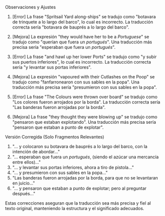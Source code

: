 Observaciones y Ajustes

1. [Error] La frase "Spritsail Yard along-ships" se tradujo como "botavara de trinquete a lo largo del barco", lo cual es incorrecto. La traducción correcta sería "botavara de bauprés a lo largo del barco".

2. [Mejora] La expresión "they would have her to be a _Portuguese_" se tradujo como "querían que fuera un *portugués*". Una traducción más precisa sería "esperaban que fuera un *portugués*".

3. [Error] La frase "and hawl up her lower Ports" se tradujo como "y subir sus puertos inferiores", lo cual es incorrecto. La traducción correcta sería "y levantar sus portas inferiores".

4. [Mejora] La expresión "vapoured with their Cutlashes on the Poop" se tradujo como "fanfarronearon con sus sables en la popa". Una traducción más precisa sería "presumieron con sus sables en la popa".

5. [Error] La frase "The Colours were thrown over board" se tradujo como "Los colores fueron arrojados por la borda". La traducción correcta sería "Las banderas fueron arrojadas por la borda".

6. [Mejora] La frase "they thought they were blowing up" se tradujo como "pensaron que estaban explotando". Una traducción más precisa sería "pensaron que estaban a punto de explotar".

Versión Corregida (Solo Fragmentos Relevantes)

1. "... y colocaron su botavara de bauprés a lo largo del barco, con la intención de abordar..."
2. "... esperaban que fuera un *portugués*, (siendo el azúcar una mercancía entre ellos)..."
3. "... y levantar sus portas inferiores, ahora a tiro de pistola..."
4. "... y presumieron con sus sables en la popa..."
5. "Las banderas fueron arrojadas por la borda, para que no se levantaran en juicio..."
6. "... y pensaron que estaban a punto de explotar; pero al preguntar después..."

Estas correcciones aseguran que la traducción sea más precisa y fiel al texto original, manteniendo la estructura y el significado adecuados.